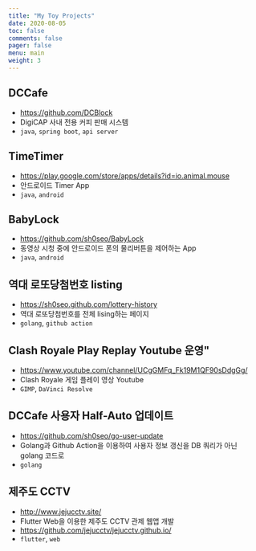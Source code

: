 ```yaml
---
title: "My Toy Projects"
date: 2020-08-05
toc: false
comments: false
pager: false
menu: main
weight: 3
---
```


## DCCafe
- https://github.com/DCBlock
- DigiCAP 사내 전용 커피 판매 시스템
- `java`, `spring boot`, `api server`


## TimeTimer
- https://play.google.com/store/apps/details?id=io.animal.mouse
- 안드로이드 Timer App
- `java`, `android`

## BabyLock
- https://github.com/sh0seo/BabyLock
- 동영상 시청 중에 안드로이드 폰의 물리버튼을 제어하는 App
- `java`, `android`

## 역대 로또당첨번호 listing
- https://sh0seo.github.com/lottery-history
- 역대 로또당첨번호를 전체 lising하는 페이지
- `golang`, `github action`

## Clash Royale Play Replay Youtube 운영"
- https://www.youtube.com/channel/UCgGMFq_Fk19M1QF90sDdgGg/
- Clash Royale 게임 플레이 영상 Youtube
- `GIMP`, `DaVinci Resolve`

## DCCafe 사용자 Half-Auto 업데이트
- https://github.com/sh0seo/go-user-update
- Golang과 Github Action을 이용하여 사용자 정보 갱신을 DB 쿼리가 아닌 golang 코드로
- `golang`

## 제주도 CCTV
- http://www.jejucctv.site/
- Flutter Web을 이용한 제주도 CCTV 관제 웹앱 개발 
- https://github.com/jejucctv/jejucctv.github.io/
- `flutter`, `web`